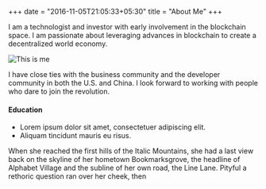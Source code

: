 +++
date = "2016-11-05T21:05:33+05:30"
title = "About Me"
+++

I am a technologist and investor with early involvement in the blockchain space. I am passionate about leveraging advances in blockchain to create a decentralized world economy. 

![This is me][1]

I have close ties with the business community and the developer community in both the U.S. and China. I look forward to working with people who dare to join the revolution.

#### Education

* Lorem ipsum dolor sit amet, consectetuer adipiscing elit.
* Aliquam tincidunt mauris eu risus.

When she reached the first hills of the Italic Mountains, she had a last view back on the skyline of her hometown Bookmarksgrove, the headline of Alphabet Village and the subline of her own road, the Line Lane. Pityful a rethoric question ran over her cheek, then

[1]: /img/hackathon.jpg
